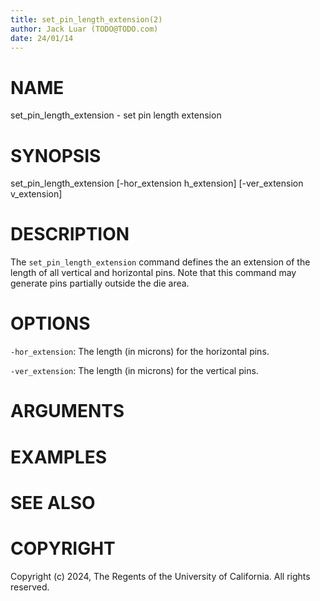 ```yaml
---
title: set_pin_length_extension(2)
author: Jack Luar (TODO@TODO.com)
date: 24/01/14
---
```


# NAME

set_pin_length_extension - set pin length extension

# SYNOPSIS

set_pin_length_extension 
    [-hor_extension h_extension]
    [-ver_extension v_extension]


# DESCRIPTION

The `set_pin_length_extension` command defines the an extension of the length
of all vertical and horizontal pins. Note that this command may generate pins
partially outside the die area.

# OPTIONS

`-hor_extension`:  The length (in microns) for the horizontal pins.

`-ver_extension`:  The length (in microns) for the vertical pins.

# ARGUMENTS

# EXAMPLES

# SEE ALSO

# COPYRIGHT

Copyright (c) 2024, The Regents of the University of California. All rights reserved.
